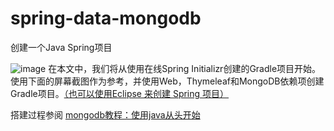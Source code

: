 # spring-data-mongodb
创建一个Java Spring项目

![image](http://img.flammulina.com/Img/20181017/1539761893(1).jpg-shuiyin01)
在本文中，我们将从使用在线Spring Initializr创建的Gradle项目开始。使用下面的屏幕截图作为参考，并使用Web，Thymeleaf和MongoDB依赖项创建Gradle项目。[（也可以使用Eclipse 来创建 Spring 项目）](http://www.flammulina.com/2017/11/18/eclipse%E4%B8%AD%E5%88%9B%E5%BB%BAspring-boot%E9%A1%B9%E7%9B%AE/)


搭建过程参阅
[mongodb教程：使用java从头开始](http://www.flammulina.com/2018/10/17/mongodb%E6%95%99%E7%A8%8B%EF%BC%9A%E4%BD%BF%E7%94%A8java%E4%BB%8E%E5%A4%B4%E5%BC%80%E5%A7%8B/)


